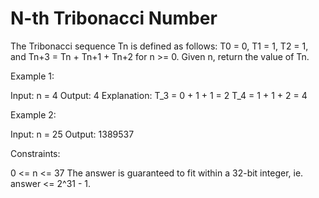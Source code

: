 # N-th Tribonacci Number

The Tribonacci sequence Tn is defined as follows:
T0 = 0, T1 = 1, T2 = 1, and Tn+3 = Tn + Tn+1 + Tn+2 for n >= 0.
Given n, return the value of Tn.

Example 1:

Input: n = 4
Output: 4
Explanation:
T_3 = 0 + 1 + 1 = 2
T_4 = 1 + 1 + 2 = 4

Example 2:

Input: n = 25
Output: 1389537

Constraints:

0 <= n <= 37
The answer is guaranteed to fit within a 32-bit integer, ie. answer <= 2^31 - 1.
